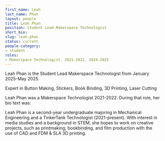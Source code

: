 ```yaml
---
first_name: Leah
last_name: Phan
layout: people
title: Leah Phan
position: Student Lead Makerspace Technologist
short_bio:
slug: leah-phan
status: current
people-category:
- student
roles:
- Makerspace Technologist, 2021-2022, 2024-2025
---
```


Leah Phan is the Student Lead Makerspace Technologist from January 2025-May 2025.

Expert in Button Making, Stickers, Book Binding, 3D Printing, Laser Cutting


Leah Phan was a Makerspace Technologist 2021-2022. During that role, her bio text was:

Leah Phan is a second-year undergraduate majoring in Mechanical Engineering and a TinkerTank Technologist (2021-present). With interest in media studies and a background in STEM, she hopes to work on creative projects, such as printmaking, bookbinding, and film production with the use of CAD and FDM & SLA 3D printing.
